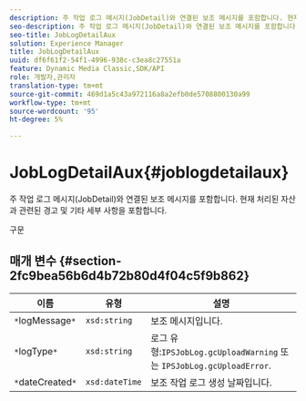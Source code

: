 ```yaml
---
description: 주 작업 로그 메시지(JobDetail)와 연결된 보조 메시지를 포함합니다. 현재 처리된 자산과 관련된 경고 및 기타 세부 사항을 포함합니다.
seo-description: 주 작업 로그 메시지(JobDetail)와 연결된 보조 메시지를 포함합니다. 현재 처리된 자산과 관련된 경고 및 기타 세부 사항을 포함합니다.
seo-title: JobLogDetailAux
solution: Experience Manager
title: JobLogDetailAux
uuid: df6f61f2-54f1-4996-938c-c3ea8c27551a
feature: Dynamic Media Classic,SDK/API
role: 개발자,관리자
translation-type: tm+mt
source-git-commit: 469d1a5c43a972116a8a2efb0de5708800130a99
workflow-type: tm+mt
source-wordcount: '95'
ht-degree: 5%

---
```



# JobLogDetailAux{#joblogdetailaux}

주 작업 로그 메시지(JobDetail)와 연결된 보조 메시지를 포함합니다. 현재 처리된 자산과 관련된 경고 및 기타 세부 사항을 포함합니다.

구문

## 매개 변수 {#section-2fc9bea56b6d4b72b80d4f04c5f9b862}

| 이름 | 유형 | 설명 |
|---|---|---|
| `*`logMessage`*` | `xsd:string` | 보조 메시지입니다. |
| `*`logType`*` | `xsd:string` | 로그 유형:`IPSJobLog.gcUploadWarning` 또는 `IPSJobLog.gcUploadError`. |
| `*`dateCreated`*` | `xsd:dateTime` | 보조 작업 로그 생성 날짜입니다. |

